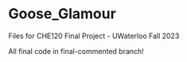# Goose_Glamour
Files for CHE120 Final Project - UWaterloo Fall 2023

All final code in final-commented branch!
